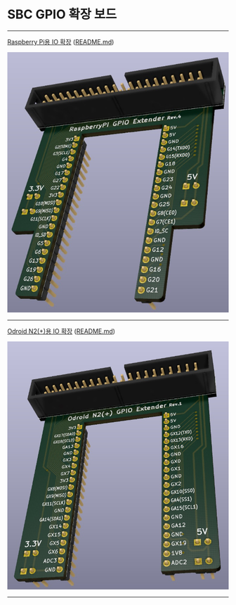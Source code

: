 # SBC GPIO 확장 보드

---

[Raspberry Pi용 IO 확장](rasp_gpio_extend/)
([README.md](rasp_gpio_extend/README.md))

![pi-extend](rasp_gpio_extend/images/sample_01.jpg)

---

[Odroid N2(+)용 IO 확장](odroid_gpio_extend/)
([README.md](odroid_gpio_extend/README.md))

![odroid-extend](odroid_gpio_extend/images/sample_01.jpg)

---
